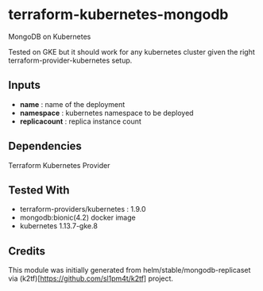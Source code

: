 # terraform-kubernetes-mongodb
MongoDB on Kubernetes

Tested on GKE but it should work for any kubernetes cluster given the right terraform-provider-kubernetes setup.

## Inputs

- **name**          : name of the deployment
- **namespace**     : kubernetes namespace to be deployed
- **replicacount**  : replica instance count


## Dependencies

Terraform Kubernetes Provider

## Tested With

- terraform-providers/kubernetes : 1.9.0
- mongodb:bionic(4.2) docker image
- kubernetes 1.13.7-gke.8

## Credits

This module was initially generated from helm/stable/mongodb-replicaset via (k2tf)[https://github.com/sl1pm4t/k2tf] project.
